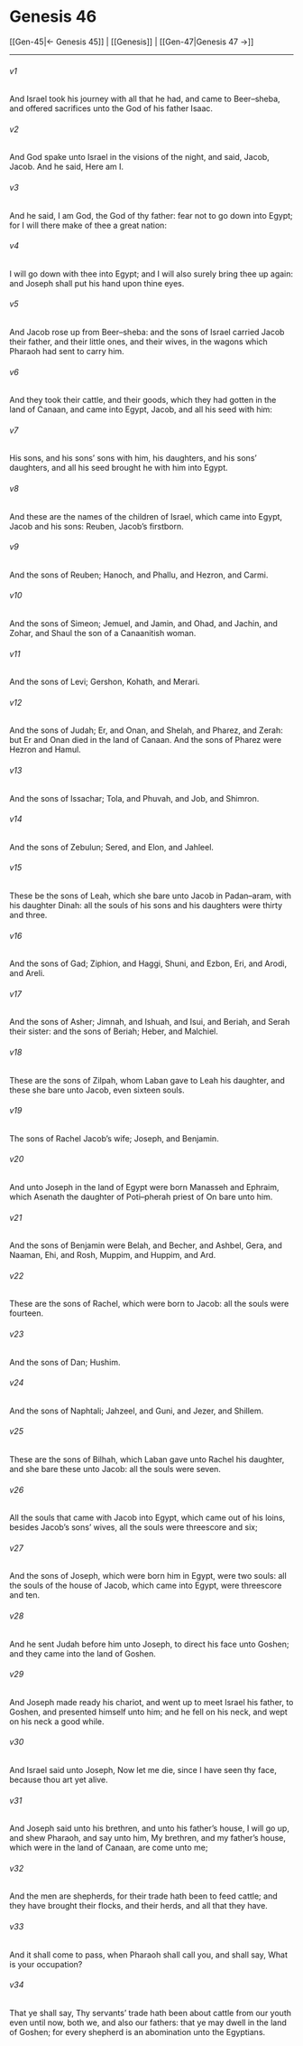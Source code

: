 # Genesis 46

[[Gen-45|← Genesis 45]] | [[Genesis]] | [[Gen-47|Genesis 47 →]]
***

###### v1
And Israel took his journey with all that he had, and came to Beer–sheba, and offered sacrifices unto the God of his father Isaac.
###### v2
And God spake unto Israel in the visions of the night, and said, Jacob, Jacob. And he said, Here am I.
###### v3
And he said, I am God, the God of thy father: fear not to go down into Egypt; for I will there make of thee a great nation:
###### v4
I will go down with thee into Egypt; and I will also surely bring thee up again: and Joseph shall put his hand upon thine eyes.
###### v5
And Jacob rose up from Beer–sheba: and the sons of Israel carried Jacob their father, and their little ones, and their wives, in the wagons which Pharaoh had sent to carry him.
###### v6
And they took their cattle, and their goods, which they had gotten in the land of Canaan, and came into Egypt, Jacob, and all his seed with him:
###### v7
His sons, and his sons’ sons with him, his daughters, and his sons’ daughters, and all his seed brought he with him into Egypt.
###### v8
And these are the names of the children of Israel, which came into Egypt, Jacob and his sons: Reuben, Jacob’s firstborn.
###### v9
And the sons of Reuben; Hanoch, and Phallu, and Hezron, and Carmi.
###### v10
And the sons of Simeon; Jemuel, and Jamin, and Ohad, and Jachin, and Zohar, and Shaul the son of a Canaanitish woman.
###### v11
And the sons of Levi; Gershon, Kohath, and Merari.
###### v12
And the sons of Judah; Er, and Onan, and Shelah, and Pharez, and Zerah: but Er and Onan died in the land of Canaan. And the sons of Pharez were Hezron and Hamul.
###### v13
And the sons of Issachar; Tola, and Phuvah, and Job, and Shimron.
###### v14
And the sons of Zebulun; Sered, and Elon, and Jahleel.
###### v15
These be the sons of Leah, which she bare unto Jacob in Padan–aram, with his daughter Dinah: all the souls of his sons and his daughters were thirty and three.
###### v16
And the sons of Gad; Ziphion, and Haggi, Shuni, and Ezbon, Eri, and Arodi, and Areli.
###### v17
And the sons of Asher; Jimnah, and Ishuah, and Isui, and Beriah, and Serah their sister: and the sons of Beriah; Heber, and Malchiel.
###### v18
These are the sons of Zilpah, whom Laban gave to Leah his daughter, and these she bare unto Jacob, even sixteen souls.
###### v19
The sons of Rachel Jacob’s wife; Joseph, and Benjamin.
###### v20
And unto Joseph in the land of Egypt were born Manasseh and Ephraim, which Asenath the daughter of Poti–pherah priest of On bare unto him.
###### v21
And the sons of Benjamin were Belah, and Becher, and Ashbel, Gera, and Naaman, Ehi, and Rosh, Muppim, and Huppim, and Ard.
###### v22
These are the sons of Rachel, which were born to Jacob: all the souls were fourteen.
###### v23
And the sons of Dan; Hushim.
###### v24
And the sons of Naphtali; Jahzeel, and Guni, and Jezer, and Shillem.
###### v25
These are the sons of Bilhah, which Laban gave unto Rachel his daughter, and she bare these unto Jacob: all the souls were seven.
###### v26
All the souls that came with Jacob into Egypt, which came out of his loins, besides Jacob’s sons’ wives, all the souls were threescore and six;
###### v27
And the sons of Joseph, which were born him in Egypt, were two souls: all the souls of the house of Jacob, which came into Egypt, were threescore and ten.
###### v28
And he sent Judah before him unto Joseph, to direct his face unto Goshen; and they came into the land of Goshen.
###### v29
And Joseph made ready his chariot, and went up to meet Israel his father, to Goshen, and presented himself unto him; and he fell on his neck, and wept on his neck a good while.
###### v30
And Israel said unto Joseph, Now let me die, since I have seen thy face, because thou art yet alive.
###### v31
And Joseph said unto his brethren, and unto his father’s house, I will go up, and shew Pharaoh, and say unto him, My brethren, and my father’s house, which were in the land of Canaan, are come unto me;
###### v32
And the men are shepherds, for their trade hath been to feed cattle; and they have brought their flocks, and their herds, and all that they have.
###### v33
And it shall come to pass, when Pharaoh shall call you, and shall say, What is your occupation?
###### v34
That ye shall say, Thy servants’ trade hath been about cattle from our youth even until now, both we, and also our fathers: that ye may dwell in the land of Goshen; for every shepherd is an abomination unto the Egyptians. 
